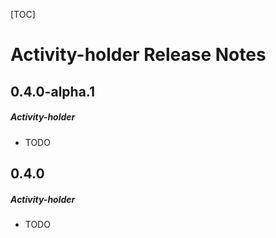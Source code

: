 [TOC]
# Activity-holder Release Notes
## 0.4.0-alpha.1
##### Activity-holder
* TODO
## 0.4.0
##### Activity-holder
* TODO